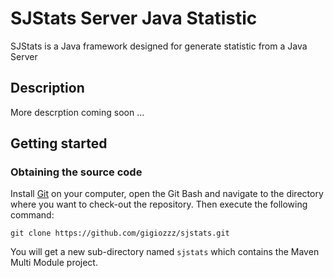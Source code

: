 SJStats Server Java Statistic
=============================

SJStats is a Java framework designed for generate statistic from a Java Server

Description
-----------

More descrption coming soon ...

Getting started
---------------

### Obtaining the source code

Install [Git](http://git-scm.com/downloads) on your computer, open the Git Bash and navigate to the directory where you want to check-out the repository. Then execute the following command:

    git clone https://github.com/gigiozzz/sjstats.git

You will get a new sub-directory named `sjstats` which contains the Maven Multi Module project.



